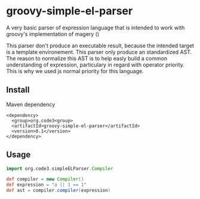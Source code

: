 groovy-simple-el-parser
================================================================================


A very basic parser of expression language that is intended to work with groovy's implementation of magery ()

This parser don't produce an executable result, because the intended target is a template environement.
This parser only produce an standardized AST. The reason to normalize this AST is to
help easly build a common understanding of expression, particulary in regard with operator priority.
This is why we used js normal priority for this language.



Install
--------------------------------------------------------------------------------

Maven dependency

```
<dependency>
  <group>org.code3<group>
  <artifactId>groovy-simple-el-parser</artifactId>
  <version>0.1</version>
</dependency>
```
Usage
--------------------------------------------------------------------------------

```groovy
import org.code3.simpleELParser.Compiler

def compiler = new Compiler()
def expression = "a || 1 == 1"
def ast = compiler.compiler(expression)
```
